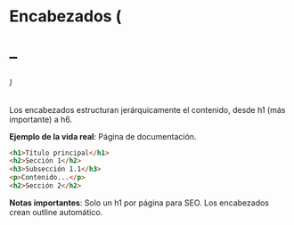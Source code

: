 # Encabezados (<h1>–<h6>)

Los encabezados estructuran jerárquicamente el contenido, desde h1 (más importante) a h6.

**Ejemplo de la vida real**: Página de documentación.

```html
<h1>Título principal</h1>
<h2>Sección 1</h2>
<h3>Subsección 1.1</h3>
<p>Contenido...</p>
<h2>Sección 2</h2>
```

**Notas importantes**: Solo un h1 por página para SEO. Los encabezados crean outline automático.